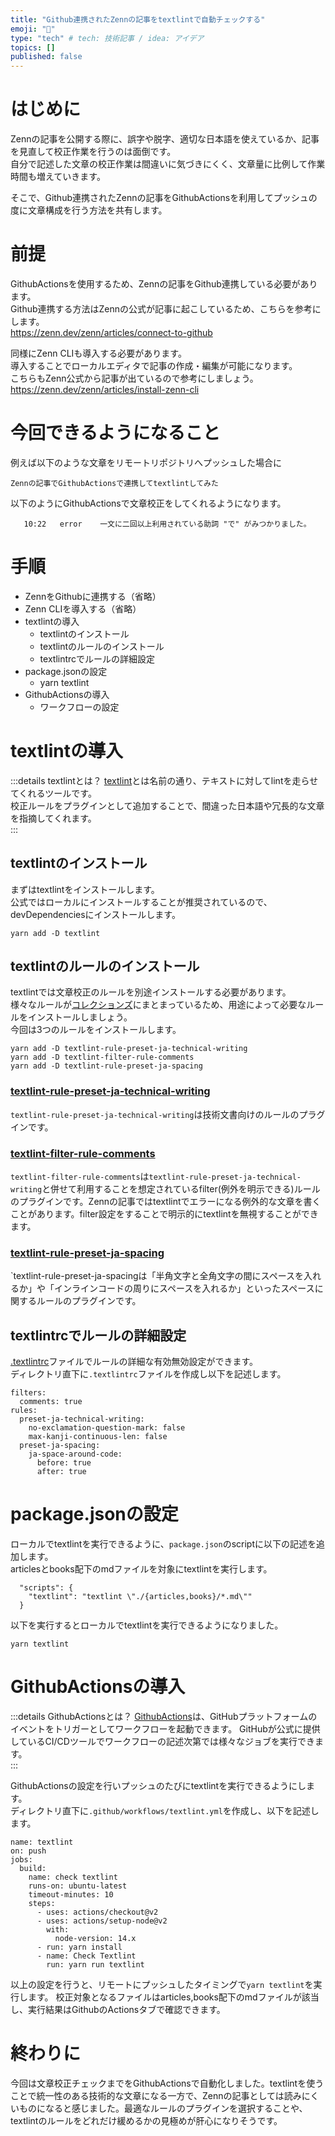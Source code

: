 ```yaml
---
title: "Github連携されたZennの記事をtextlintで自動チェックする"
emoji: "👏"
type: "tech" # tech: 技術記事 / idea: アイデア
topics: []
published: false
---
```


# はじめに

Zennの記事を公開する際に、誤字や脱字、適切な日本語を使えているか、記事を見直して校正作業を行うのは面倒です。  
自分で記述した文章の校正作業は間違いに気づきにくく、文章量に比例して作業時間も増えていきます。

そこで、Github連携されたZennの記事をGithubActionsを利用してプッシュの度に文章構成を行う方法を共有します。　　

# 前提

GithubActionsを使用するため、Zennの記事をGithub連携している必要があります。  
Github連携する方法はZennの公式が記事に起こしているため、こちらを参考にします。  
https://zenn.dev/zenn/articles/connect-to-github  

同様にZenn CLIも導入する必要があります。  
導入することでローカルエディタで記事の作成・編集が可能になります。  
こちらもZenn公式から記事が出ているので参考にしましょう。  
https://zenn.dev/zenn/articles/install-zenn-cli

# 今回できるようになること

例えば以下のような文章をリモートリポジトリへプッシュした場合に
```
Zennの記事でGithubActionsで連携してtextlintしてみた
```
以下のようにGithubActionsで文章校正をしてくれるようになります。
```shell
   10:22   error    一文に二回以上利用されている助詞 "で" がみつかりました。
```

# 手順

* ZennをGithubに連携する（省略）
* Zenn CLIを導入する（省略）
* textlintの導入
  * textlintのインストール
  * textlintのルールのインストール
  * textlintrcでルールの詳細設定
* package.jsonの設定
  * yarn textlint
* GithubActionsの導入
  * ワークフローの設定
# textlintの導入

:::details textlintとは？
[textlint](https://textlint.github.io/)とは名前の通り、テキストに対してlintを走らせてくれるツールです。  
校正ルールをプラグインとして追加することで、間違った日本語や冗長的な文章を指摘してくれます。  
:::

## textlintのインストール

まずはtextlintをインストールします。  
公式ではローカルにインストールすることが推奨されているので、devDependenciesにインストールします。

```shell
yarn add -D textlint
```

## textlintのルールのインストール

textlintでは文章校正のルールを別途インストールする必要があります。  
様々なルールが[コレクションズ](https://github.com/textlint/textlint/wiki/Collection-of-textlint-rule)にまとまっているため、用途によって必要なルールをインストールしましょう。　　  
今回は3つのルールをインストールします。  

```shell
yarn add -D textlint-rule-preset-ja-technical-writing
yarn add -D textlint-filter-rule-comments
yarn add -D textlint-rule-preset-ja-spacing
```

### [textlint-rule-preset-ja-technical-writing](https://github.com/textlint-ja/textlint-rule-preset-ja-technical-writing)
`textlint-rule-preset-ja-technical-writing`は技術文書向けのルールのプラグインです。

### [textlint-filter-rule-comments](https://github.com/textlint/textlint-filter-rule-comments)
`textlint-filter-rule-comments`は`textlint-rule-preset-ja-technical-writing`と併せて利用することを想定されているfilter(例外を明示できる)ルールのプラグインです。Zennの記事ではtextlintでエラーになる例外的な文章を書くことがあります。filter設定をすることで明示的にtextlintを無視することができます。

### [textlint-rule-preset-ja-spacing](https://github.com/textlint-ja/textlint-rule-preset-ja-spacing)
`textlint-rule-preset-ja-spacingは「半角文字と全角文字の間にスペースを入れるか」や「インラインコードの周りにスペースを入れるか」といったスペースに関するルールのプラグインです。

## textlintrcでルールの詳細設定
[.textlintrc](https://github.com/textlint/textlint#textlintrc)ファイルでルールの詳細な有効無効設定ができます。  
ディレクトリ直下に`.textlintrc`ファイルを作成し以下を記述します。　　

```yml: .textlintrc
filters:
  comments: true
rules:
  preset-ja-technical-writing:
    no-exclamation-question-mark: false
    max-kanji-continuous-len: false
  preset-ja-spacing:
    ja-space-around-code:
      before: true
      after: true
```

# package.jsonの設定
ローカルでtextlintを実行できるように、`package.json`のscriptに以下の記述を追加します。  
articlesとbooks配下のmdファイルを対象にtextlintを実行します。  

```json: package.json
  "scripts": {
    "textlint": "textlint \"./{articles,books}/*.md\""
  }
```

以下を実行するとローカルでtextlintを実行できるようになりました。
```shell
yarn textlint
```

# GithubActionsの導入

:::details GithubActionsとは？
[GithubActions](https://docs.github.com/ja/actions)は、GitHubプラットフォームのイベントをトリガーとしてワークフローを起動できます。  GitHubが公式に提供しているCI/CDツールでワークフローの記述次第では様々なジョブを実行できます。  
:::

GithubActionsの設定を行いプッシュのたびにtextlintを実行できるようにします。  
ディレクトリ直下に`.github/workflows/textlint.yml`を作成し、以下を記述します。

```yml: .github/workflows/textlint.yml
name: textlint
on: push
jobs:
  build:
    name: check textlint
    runs-on: ubuntu-latest
    timeout-minutes: 10
    steps:
      - uses: actions/checkout@v2
      - uses: actions/setup-node@v2
        with:
          node-version: 14.x
      - run: yarn install
      - name: Check Textlint
        run: yarn run textlint

```

以上の設定を行うと、リモートにプッシュしたタイミングで`yarn textlint`を実行します。
校正対象となるファイルはarticles,books配下のmdファイルが該当し、実行結果はGithubのActionsタブで確認できます。

# 終わりに

今回は文章校正チェックまでをGithubActionsで自動化しました。textlintを使うことで統一性のある技術的な文章になる一方で、Zennの記事としては読みにくいものになると感じました。最適なルールのプラグインを選択することや、textlintのルールをどれだけ緩めるかの見極めが肝心になりそうです。
